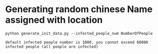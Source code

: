 # Generating random chinese Name assigned with location
```
python generate_init_data.py --infected_people_num NumberOfPeople

default infected people number is 1000, you cannot exceed 60000 infected people (all people are infected)
```

<!-- # How to get data?
## "people_list" contains all people's position in the beginning 
### ex:"柏宛真": ["台灣", "中區", "臺中市", "潭子區", "敬業新城", "肯德基"], "楊妤陽": ["台灣", "北區", "桃園市", "觀音區", "桃科十一路", "飯館"], "吳淑能": ["台灣", "北區", "宜蘭縣", "蘇澳鎮", "蘇港路", "茶湯會"], "吳建霖": ["台灣", "南區", "嘉義縣", "大林鎮", "民權路", "拖吊場"]

## "infected_people" contains all infected people in the beginning
### ex:"infected_people": ["林雅晴", "賴孟儒", "蘇志維", "李佳慧", "葉永友", "陳百宇", "李智佐", "曲素宣", "周志維", "王玉雅"] -->


